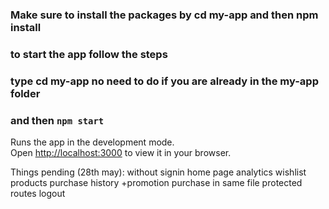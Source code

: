 ### Make sure to install the packages by cd my-app and then npm install
### to start the app follow the steps
### type cd my-app no need to do if you are already in the my-app folder
### and then `npm start`
    
Runs the app in the development mode.\
Open [http://localhost:3000](http://localhost:3000) to view it in your browser.

Things pending (28th may): 
without signin home page
analytics
wishlist
products purchase history +promotion purchase in same file
protected routes
logout  